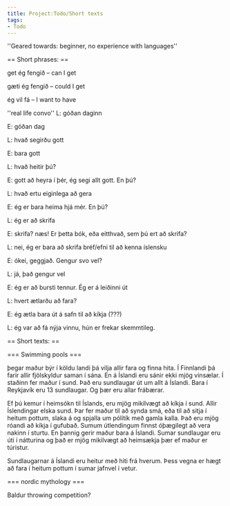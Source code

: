 ```yaml
---
title: Project:Todo/Short texts
tags:
- Todo
---
```


''Geared towards: beginner, no experience with languages''

== Short phrases: ==

get ég fengið – can I get

gæti ég fengið – could I get

ég vil fá – I want to have

''real life convo'' L: góðan daginn

E: góðan dag

L: hvað segirðu gott

E: bara gott

L: hvað heitir þú?

E: gott að heyra í þér, ég segi allt gott. En þú?

L: hvað ertu eiginlega að gera

E: ég er bara heima hjá mér. En þú?

L: ég er að skrifa

E: skrifa? næs! Er þetta bók, eða eitthvað, sem þú ert að skrifa?

L: nei, ég er bara að skrifa bréf/efni til að kenna íslensku

E: ókei, geggjað. Gengur svo vel?

L: já, það gengur vel

E: ég er að bursti tennur. Ég er á leiðinni út

L: hvert ætlarðu að fara?

E: ég ætla bara út á safn til að kíkja (???)

L: ég var að fá nýja vinnu, hún er frekar skemmtileg.

== Short texts: ==

=== Swimming pools ===

þegar maður býr í köldu landi þá vilja allir fara og finna hita. Í Finnlandi þá farir allir fjölskyldur saman í sána. En á Íslandi eru sánir ekki mjög vinsælar. Í staðinn fer maður í sund. Það eru sundlaugar út um allt á Íslandi. Bara í Reykjavík eru 13 sundlaugar. Og þær eru allar frábærar.

Ef þú kemur í heimsókn til Íslands, eru mjög mikilvægt að kíkja í sund. Allir Íslendingar elska sund. Þar fer maður til að synda smá, eða til að sitja í heitum pottum, slaka á og spjalla um pólítík með gamla kalla. Það eru mjög róandi að kíkja í gufubað. Sumum útlendingum finnst óþægilegt að vera nakinn í sturtu. En þannig gerir maður bara á Íslandi. Sumar sundlaugar eru úti í nátturina og það er mjög mikilvægt að heimsækja þær ef maður er túristur.

Sundlaugarnar á Íslandi eru heitur með hiti frá hverum. Þess vegna er hægt að fara í heitum pottum í sumar jafnvel í vetur.

=== nordic mythology ===

Baldur throwing competition?

